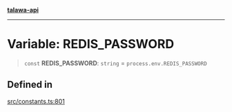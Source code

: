 [**talawa-api**](../../README.md)

***

# Variable: REDIS\_PASSWORD

> `const` **REDIS\_PASSWORD**: `string` = `process.env.REDIS_PASSWORD`

## Defined in

[src/constants.ts:801](https://github.com/Suyash878/talawa-api/blob/b5a9d8b4a1ea678a3d6f5b710b3721f91a3052fc/src/constants.ts#L801)
